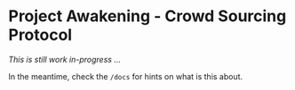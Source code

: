 # Project Awakening - Crowd Sourcing Protocol

*This is still work in-progress ...*

In the meantime, check the `/docs` for hints on what is this about.